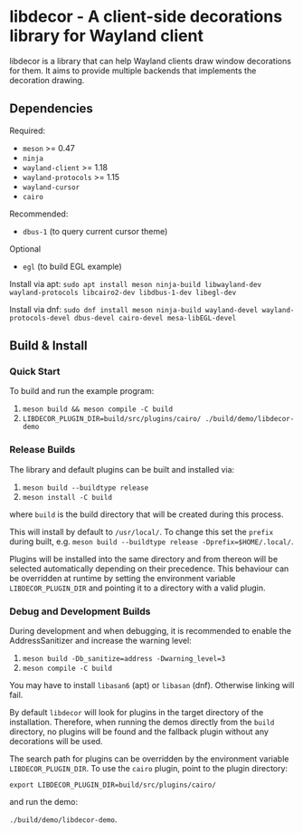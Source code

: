 # libdecor - A client-side decorations library for Wayland client

libdecor is a library that can help Wayland clients draw window
decorations for them. It aims to provide multiple backends that implements the
decoration drawing.


## Dependencies

Required:
- `meson` >= 0.47
- `ninja`
- `wayland-client` >= 1.18
- `wayland-protocols` >= 1.15
- `wayland-cursor`
- `cairo`

Recommended:
- `dbus-1` (to query current cursor theme)

Optional
- `egl` (to build EGL example)

Install via apt:
`sudo apt install meson ninja-build libwayland-dev wayland-protocols libcairo2-dev libdbus-1-dev libegl-dev`

Install via dnf:
`sudo dnf install meson ninja-build wayland-devel wayland-protocols-devel dbus-devel cairo-devel mesa-libEGL-devel`


## Build & Install

### Quick Start

To build and run the example program:
1. `meson build && meson compile -C build`
2. `LIBDECOR_PLUGIN_DIR=build/src/plugins/cairo/ ./build/demo/libdecor-demo`

### Release Builds

The library and default plugins can be built and installed via:
1. `meson build --buildtype release`
2. `meson install -C build`

where `build` is the build directory that will be created during this process.

This will install by default to `/usr/local/`. To change this set the `prefix` during built, e.g. `meson build --buildtype release -Dprefix=$HOME/.local/`.

Plugins will be installed into the same directory and from thereon will be selected automatically depending on their precedence. This behaviour can be overridden at runtime by setting the environment variable `LIBDECOR_PLUGIN_DIR` and pointing it to a directory with a valid plugin.

### Debug and Development Builds

During development and when debugging, it is recommended to enable the AddressSanitizer and increase the warning level:
1. `meson build -Db_sanitize=address -Dwarning_level=3`
2. `meson compile -C build`

You may have to install `libasan6` (apt) or `libasan` (dnf). Otherwise linking will fail.

By default `libdecor` will look for plugins in the target directory of the installation. Therefore, when running the demos directly from the `build` directory, no plugins will be found and the fallback plugin without any decorations will be used.

The search path for plugins can be overridden by the environment variable `LIBDECOR_PLUGIN_DIR`. To use the `cairo` plugin, point to the plugin directory:

`export LIBDECOR_PLUGIN_DIR=build/src/plugins/cairo/`

and run the demo:

`./build/demo/libdecor-demo`.
